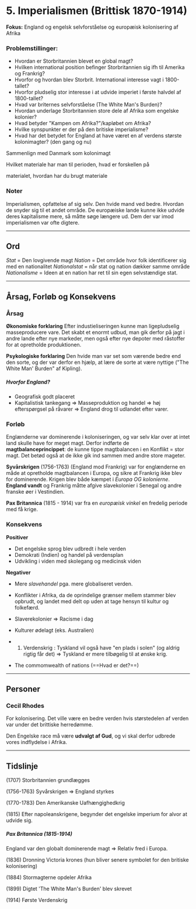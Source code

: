 # 5. Imperialismen (Brittisk 1870-1914)

**Fokus:** England og engelsk selvforståelse og europæisk kolonisering af
Afrika

### Problemstillinger:
- Hvordan er Storbritannien blevet en global magt?
- Hvilken international position befinger Storbritannien sig ifh til Amerika og Frankrig?
- Hvorfor og hvordan blev Storbrit. International interesse vagt i 1800-tallet?
- Hvorfor pludselig stor interesse i at udvide imperiet i første halvdel af 1800-tallet?
- Hvad var briternes selvforståelse (The White Man's Burden)?
- Hvordan underlage Storbritannien store dele af Afrika som engelske kolonier?
- Hvad betyder "Kampen om Afrika?"/kapløbet om Afrika?
- Hvilke synspunkter er der på den britiske imperialisme?
- Hvad har det betydet for England at have været en af verdens største kolonimagter? (den gang og nu)

Sammenlign med Danmark som kolonimagt

Hvilket materiale har man til perioden, hvad er forskellen på

materialet, hvordan har du brugt materiale

### Noter

Imperialismen, opfattelse af sig selv. Den hvide mand ved bedre. Hvordan
de snyder sig til et andet område. De europæiske lande kunne ikke udvide
deres kapitalisme mere, så måtte søge længere ud. Dem der var imod
imperialismen var ofte digtere.

---

## Ord

*Stat* = Den lovgivende magt
*Nation* = Det område hvor folk identificerer sig med en nationalitet
*Nationalstat* = når stat og nation dækker samme område
*Nationalisme* = Ideen at en nation har ret til sin egen selvstændige stat.

---

## Årsag, Forløb og Konsekvens

### Årsag

**Økonomiske forklaring**
Efter industieliseringen kunne man ligepludselig masseproducere vare. Det skabt et enormt udbud, man gik derfor på jagt i andre lande efter nye markeder, men også efter nye depoter med råstoffer for at opretholde produktionen.

**Psykologiske forklaring**
Den hvide man var set som værende bedre end den sorte, og der var derfor en hjælp, at lære de sorte at være nyttige ("The White Man' Burden" af Kipling).

##### Hvorfor England?
- Geografisk godt placeret
- Kapitalistisk tankegang => Masseproduktion og handel => høj efterspørgsel på råvarer => England drog til udlandet efter varer.

### Forløb
Englænderne var dominerende i koloniseringen, og var selv klar over at intet land skulle have for meget magt. Derfor indførte de **magtbalanceprincippet**: de kunne tippe magtbalancen i en Konflikt = stor magt. Det betød også at de ikke gik ind sammen med andre store mageter.

**Syvårskrigen** (1756-1763) (England mod Frankrig) var for englænderne en måde at opretholde magtbalancen i Europa, og sikre at Frankrig ikke blev for dominerende. Krigen blev både kæmpet i *Europa OG kolonierne*. **England vandt** og Frankrig måtte afgive slavekolonier i Senegal og andre franske øer i Vestindien.

**Pax Britannica** (1815 - 1914) var fra en *europæisk vinkel* en fredelig periode med få krige.


### Konsekvens

**Positiver**
- Det engelske sprog blev udbredt i hele verden
- Demokrati (Indien) og handel på verdensplan
- Udvikling i viden med skolegang og medicinsk viden

**Negativer**
- Mere *slavehandel* pga. mere globaliseret verden.
- Konflikter i Afrika, da de oprindelige grænser mellem stammer blev opbrudt, og landet med delt op uden at tage hensyn til kultur og folkefærd.
- Slaverekolonier => Racisme i dag
- Kulturer ødelagt (eks. Australien)
- 1. Verdenskrig : Tyskland vil også have "en plads i solen" (og aldrig rigtig får det) => Tyskland er mere tilbøgelig til at ønske krig.

- The commomwealth of nations (==Hvad er det?==)

---

## Personer

### Cecil Rhodes
For kolonisering. Det ville være en bedre verden hvis størstedelen af verden var under det brittiske herredømme.

Den Engelske race må være **udvalgt af Gud**, og vi skal derfor udbrede vores indflydelse i Afrika.


---

## Tidslinje

(1707) Storbritannien grundlægges

(1756-1763) Syvårskrigen => England styrkes

(1770-1783) Den Amerikanske Uafhængighedkrig

(1815) Efter napoleanskrigene, begynder det engelske imperium for alvor at udvide sig.

##### Pax Britannica (1815-1914)
England var den globalt dominerende magt => Relativ fred i Europa.

(1836) Dronning Victoria krones (hun bliver senere symbolet for den britiske kolonisering)

(1884) Stormagterne opdeler Afrika

(1899) Digtet 'The White Man's Burden' blev skrevet

(1914) Første Verdenskrig
